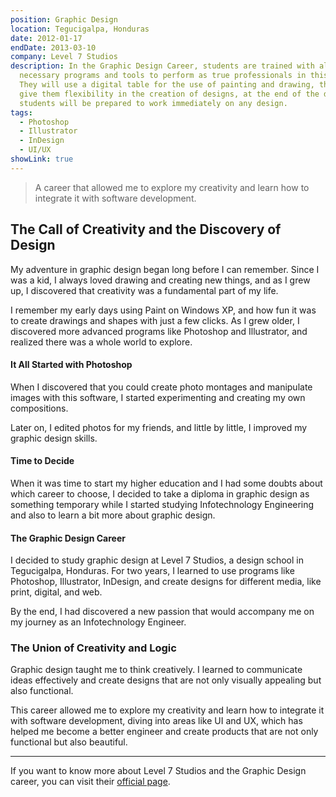 ```yaml
---
position: Graphic Design
location: Tegucigalpa, Honduras
date: 2012-01-17
endDate: 2013-03-10
company: Level 7 Studios
description: In the Graphic Design Career, students are trained with all the 
  necessary programs and tools to perform as true professionals in this field. 
  They will use a digital table for the use of painting and drawing, this will 
  give them flexibility in the creation of designs, at the end of the degree the
  students will be prepared to work immediately on any design.
tags:
  - Photoshop
  - Illustrator
  - InDesign
  - UI/UX
showLink: true
---
```


>A career that allowed me to explore my creativity and learn how to integrate it with software development.

## The Call of Creativity and the Discovery of Design

My adventure in graphic design began long before I can remember. Since I was a kid, I always loved drawing and creating new things, and as I grew up, I discovered that creativity was a fundamental part of my life.


I remember my early days using Paint on Windows XP, and how fun it was to create drawings and shapes with just a few clicks.
As I grew older, I discovered more advanced programs like Photoshop and Illustrator, and realized there was a whole world to explore.

#### It All Started with Photoshop

When I discovered that you could create photo montages and manipulate images with this software, I started experimenting and creating my own compositions.

Later on, I edited photos for my friends, and little by little, I improved my graphic design skills.

#### Time to Decide
When it was time to start my higher education and I had some doubts about which career to choose, I decided to take a diploma in graphic design as something temporary while I started studying Infotechnology Engineering and also to learn a bit more about graphic design.

#### The Graphic Design Career
I decided to study graphic design at Level 7 Studios, a design school in Tegucigalpa, Honduras. For two years, I learned to use programs like Photoshop, Illustrator, InDesign, and create designs for different media, like print, digital, and web.

By the end, I had discovered a new passion that would accompany me on my journey as an Infotechnology Engineer.

### The Union of Creativity and Logic

Graphic design taught me to think creatively. I learned to communicate ideas effectively and create designs that are not only visually appealing but also functional.

This career allowed me to explore my creativity and learn how to integrate it with software development, diving into areas like UI and UX, which has helped me become a better engineer and create products that are not only functional but also beautiful.

---
If you want to know more about Level 7 Studios and the Graphic Design career, you can visit their [official page](https://www.level7studios.com/en/home/#bienvenido).